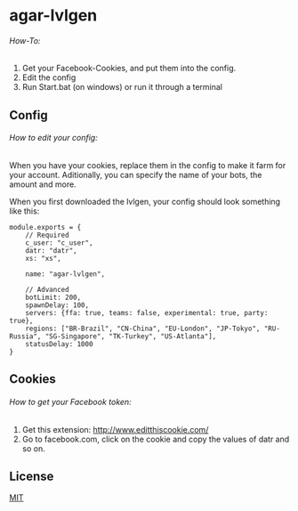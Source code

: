 # agar-lvlgen

###### How-To:
1. Get your Facebook-Cookies, and put them into the config.
2. Edit the config
3. Run Start.bat (on windows) or run it through a terminal

## Config
###### How to edit your config:
When you have your cookies, replace them in the config to make it farm for your account.
Aditionally, you can specify the name of your bots, the amount and more.

When you first downloaded the lvlgen, your config should look something like this:
```
module.exports = {
	// Required
	c_user: "c_user",
	datr: "datr",
	xs: "xs",
	
	name: "agar-lvlgen",
	
	// Advanced
	botLimit: 200,
	spawnDelay: 100,
	servers: {ffa: true, teams: false, experimental: true, party: true},
	regions: ["BR-Brazil", "CN-China", "EU-London", "JP-Tokyo", "RU-Russia", "SG-Singapore", "TK-Turkey", "US-Atlanta"],
	statusDelay: 1000
}
```

## Cookies
###### How to get your Facebook token:
1. Get this extension: http://www.editthiscookie.com/
2. Go to facebook.com, click on the cookie and copy the values of datr and so on.

## License
[MIT](/LICENSE.md)
